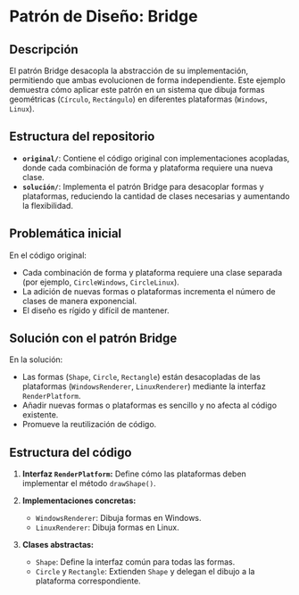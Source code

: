 # Patrón de Diseño: Bridge

## Descripción
El patrón Bridge desacopla la abstracción de su implementación, permitiendo que ambas evolucionen de forma independiente. Este ejemplo demuestra cómo aplicar este patrón en un sistema que dibuja formas geométricas (`Círculo`, `Rectángulo`) en diferentes plataformas (`Windows`, `Linux`).

## Estructura del repositorio
- **`original/`**: Contiene el código original con implementaciones acopladas, donde cada combinación de forma y plataforma requiere una nueva clase.
- **`solución/`**: Implementa el patrón Bridge para desacoplar formas y plataformas, reduciendo la cantidad de clases necesarias y aumentando la flexibilidad.

## Problemática inicial
En el código original:
- Cada combinación de forma y plataforma requiere una clase separada (por ejemplo, `CircleWindows`, `CircleLinux`).
- La adición de nuevas formas o plataformas incrementa el número de clases de manera exponencial.
- El diseño es rígido y difícil de mantener.

## Solución con el patrón Bridge
En la solución:
- Las formas (`Shape`, `Circle`, `Rectangle`) están desacopladas de las plataformas (`WindowsRenderer`, `LinuxRenderer`) mediante la interfaz `RenderPlatform`.
- Añadir nuevas formas o plataformas es sencillo y no afecta al código existente.
- Promueve la reutilización de código.

## Estructura del código
1. **Interfaz `RenderPlatform`:**
   Define cómo las plataformas deben implementar el método `drawShape()`.

2. **Implementaciones concretas:**
    - `WindowsRenderer`: Dibuja formas en Windows.
    - `LinuxRenderer`: Dibuja formas en Linux.

3. **Clases abstractas:**
    - `Shape`: Define la interfaz común para todas las formas.
    - `Circle` y `Rectangle`: Extienden `Shape` y delegan el dibujo a la plataforma correspondiente.




